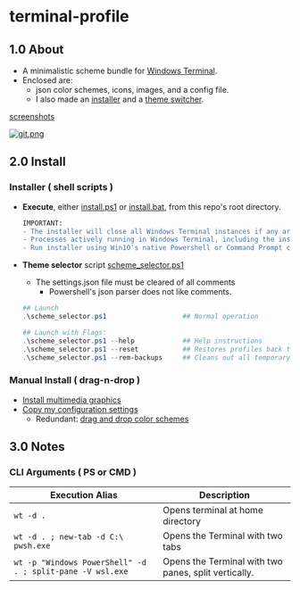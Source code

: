 # terminal-profile

## 1.0 About

* A minimalistic scheme bundle for [Windows Terminal]( https://github.com/microsoft/terminal ).
* Enclosed are: 
    * json color schemes, icons, images, and a config file.
    * I also made an [installer]( install.ps1 ) and a [theme switcher]( scheme_selector.ps1 ).

[screenshots]( https://gist.github.com/mezcel/b4ce7f783597fb0ee97dfe66a9239175#file-0-readme-md )

[![git.png]( https://gist.githubusercontent.com/mezcel/b4ce7f783597fb0ee97dfe66a9239175/raw/74616d7e309bebb362fbc919d9a91f1ac87ad604/git.png )]( https://gist.github.com/mezcel/b4ce7f783597fb0ee97dfe66a9239175#file-0-readme-md )

## 2.0 Install

### Installer ( shell scripts )

* **Execute**, either [install.ps1](install.ps1) or [install.bat](install.bat), from this repo's root directory.

    ```diff
    IMPORTANT:
    - The installer will close all Windows Terminal instances if any are opened.
    - Processes actively running in Windows Terminal, including the installer script, will terminate.
    - Run installer using Win10's native Powershell or Command Prompt clients.
    ```

* **Theme selector** script [scheme_selector.ps1](scheme_selector.ps1)
    * The settings.json file must be cleared of all comments
        * Powershell's json parser does not like comments.

    ```ps1
    ## Launch
    .\scheme_selector.ps1                   ## Normal operation

    ## Launch with Flags:
    .\scheme_selector.ps1 --help            ## Help instructions
    .\scheme_selector.ps1 --reset           ## Restores profiles back to my defaults
    .\scheme_selector.ps1 --rem-backups     ## Cleans out all temporary backups"
    ```

### Manual Install ( drag-n-drop )

* [Install multimedia graphics](RoamingState/README.md)
* [Copy my configuration settings](LocalState/README.md)
    * Redundant: [drag and drop color schemes](color-schemes/README.md)

## 3.0 Notes

### CLI Arguments ( PS or CMD )

| Execution Alias | Description |
| --- | --- |
| ```wt -d . ``` | Opens terminal at home directory |
| ```wt -d . ; new-tab -d C:\ pwsh.exe``` | Opens the Terminal with two tabs |
| ```wt -p "Windows PowerShell" -d . ; split-pane -V wsl.exe``` | Opens the Terminal with two panes, split vertically. |
